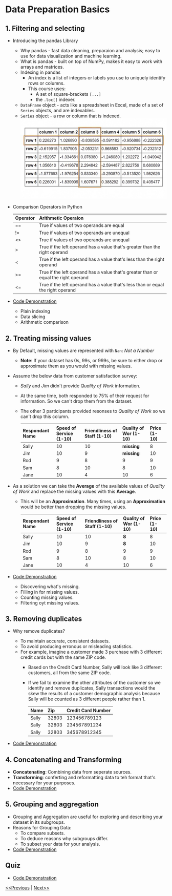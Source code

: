 # Data Preparation Basics
## 1. Filtering and selecting
* Introducing the pandas Library
    * Why pandas - fast data cleaning, preparaion and analysis; easy to use for data visualization and machine learning.
    * What is pandas - built on top of NumPy, makes it easy to work with arrays and matrices.
    * Indexing in pandas
        * An index is a list of integers or labels you use to uniquely identify rows or columns.
        * This course uses: 
            * A set of square-brackets `[...]`
            * the `.loc[]` indexer.
    * `DataFrame` object - acts like a spreadsheet in Excel, made of a set of `Series` objects, and are indexables.
    * `Series` object - a row or column that is indexed.
    ![pandas DataFrame](./resources/images/pandas%20DataFrame.jpg)
* Comparison Operators in Python

    Operator | Arithmetic Operaion
    ---------|--------------------
    == | True if values of two operands are equal
    != | True if values of two operands are unequal
    <> | True if values of two operands are unequal
    \> | True if the left operand has a value that's greater than the right operand
    < | True if the left operand has a value that's less than the right operand
    \>= | True if the left operand has a value that's greater than or equal the right operand
    <= | True if the left operand has a value that's less than or equal the right operand
* [Code Demonstration](./code/02-01.ipynb)
    * Plain indexing
    * Data slicing 
    * Arithmetic comparison

## 2. Treating missing values
* By Default, missing values are represented with `Nan`: _Not a Number_
    * **Note**: If your dataset has 0s, 99s, or 999s, be sure to either drop or approximate them as you would with missing values.

* Assume the below data from customer satisfaction survey:
    * _Sally_ and _Jim_ didn't provide _Quality of Work_ information.
    * At the same time, both responded to 75% of their request for information. So we can't drop them from the dataset.
    * The other 3 participants provided resonses to _Quality of Work_ so we can't drop this column.

        Respondant Name | Speed of Service (1-10) | Friendliness of Staff (1-10) | Quality of Wor (1-10) | Price (1-10)
        ----------------|-------------------------|------------------------------|-----------------------|-------------
        Sally | 10 | 10 | **missing** | 8
        Jim | 10 | 9 | **missing** | 10
        Rod | 9 | 8 | 9 | 9
        Sam | 8 | 10 | 8 | 10
        Jane | 10 | 4 | 10 | 6

* As a solution we can take the **Average** of the available values of _Quality of Work_ and replace the missing values with this **Average**.
    * This will be an **Approximation**. Many times, using an **Approximation** would be better than dropping the missing values.

        Respondant Name | Speed of Service (1-10) | Friendliness of Staff (1-10) | Quality of Wor (1-10) | Price (1-10)
        ----------------|-------------------------|------------------------------|-----------------------|-------------
        Sally | 10 | 10 | **8** | 8
        Jim | 10 | 9 | **8** | 10
        Rod | 9 | 8 | 9 | 9
        Sam | 8 | 10 | 8 | 10
        Jane | 10 | 4 | 10 | 6

* [Code Demonstration](./code/02-02.ipynb)
    * Discovering what's missing.
    * Filling in for missing values.
    * Counting missing values.
    * Filtering oyt missing values.
## 3. Removing duplicates
* Why remove duplicates?
    * To maintain accurate, consistent datasets.
    * To avoid producing erronous or misleading statistics.
    * For example, imagine a customer made 3 purchase with 3 different credit cards but with the same ZIP code.
        * Based on the Credit Card Number, Sally will look like 3 different customers, all  from the same ZIP code.
        * If we fail to examine the other attributes of the customer so we identify and remove duplicates, Sally transactions would the skew the results of a customer demographic analysis because Sally will be counted as 3 different people rather than 1.

            Name | Zip | Credit Card Number
            -----|-----|-------------------
            Sally | 32803 | 123456789123
            Sally | 32803 | 234567891234
            Sally | 32803 | 345678912345

* [Code Demonstration](./code/02-03.ipynb)

## 4. Concatenating and Transforming
* **Concatenating**: Combining data from seperate sources.
* **Transforming**: conferting and reformatting data to teh format that's necessary for your purposes.
* [Code Demonstration](./code/02-04.ipynb)

## 5. Grouping and aggregation
* Grouping and Aggregation are useful for exploring and describing your dataset in its subgroups.
* Reasons for Grouping Data:
    * To compare subsets.
    * To deduce reasons why subgroups differ.
    * To subset your data for your analysis.
* [Code Demonstration](./code/02-05.ipynb)

## Quiz
* [Code Demonstration](./code/02-quiz.ipynb)

[<<Previous](../unit01-Introduction%20to%20the%20data%20professions/README.md) | [Next>>](../unit03-Data%20Visualization%20101/README.md)